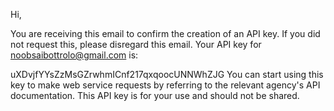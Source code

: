Hi,

You are receiving this email to confirm the creation of an API key. If you did not request this, please disregard this email. Your API key for noobsaibottrolo@gmail.com is:

uXDvjfYYsZzMsGZrwhmICnf217qxqoocUNNWhZJG
You can start using this key to make web service requests by referring to the relevant agency's API documentation. This API key is for your use and should not be shared.

